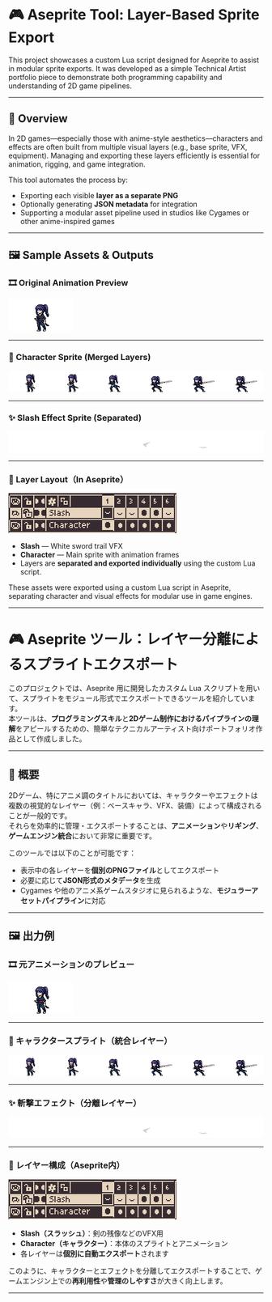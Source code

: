 # 🎮 Aseprite Tool: Layer-Based Sprite Export

This project showcases a custom Lua script designed for Aseprite to assist in modular sprite exports. It was developed as a simple Technical Artist portfolio piece to demonstrate both programming capability and understanding of 2D game pipelines.

---

## 🧩 Overview

In 2D games—especially those with anime-style aesthetics—characters and effects are often built from multiple visual layers (e.g., base sprite, VFX, equipment). Managing and exporting these layers efficiently is essential for animation, rigging, and game integration.

This tool automates the process by:
- Exporting each visible **layer as a separate PNG**
- Optionally generating **JSON metadata** for integration
- Supporting a modular asset pipeline used in studios like Cygames or other anime-inspired games

---

## 🖼️ Sample Assets & Outputs

### 🎞️ Original Animation Preview
![Basic Attack Animation](Ninja_Example/character_ninja_basicattack.gif)

---

### 🧍 Character Sprite (Merged Layers)
![Character Layer](Ninja_Example/Character.png)

---

### ✨ Slash Effect Sprite (Separated)
![Slash Layer](Ninja_Example/Slash.png)

---

### 🧱 Layer Layout（In Aseprite）
![Layer Layout](Ninja_Example/Layer_layout.png)

- **Slash** — White sword trail VFX
- **Character** — Main sprite with animation frames
- Layers are **separated and exported individually** using the custom Lua script.

These assets were exported using a custom Lua script in Aseprite, separating character and visual effects for modular use in game engines.

---

# 🎮 Aseprite ツール：レイヤー分離によるスプライトエクスポート

このプロジェクトでは、Aseprite 用に開発したカスタム Lua スクリプトを用いて、スプライトをモジュール形式でエクスポートできるツールを紹介しています。  
本ツールは、**プログラミングスキル**と**2Dゲーム制作におけるパイプラインの理解**をアピールするための、簡単なテクニカルアーティスト向けポートフォリオ作品として作成しました。

---

## 🧩 概要

2Dゲーム、特にアニメ調のタイトルにおいては、キャラクターやエフェクトは複数の視覚的なレイヤー（例：ベースキャラ、VFX、装備）によって構成されることが一般的です。  
それらを効率的に管理・エクスポートすることは、**アニメーション**や**リギング**、**ゲームエンジン統合**において非常に重要です。

このツールでは以下のことが可能です：

- 表示中の各レイヤーを**個別のPNGファイル**としてエクスポート  
- 必要に応じて**JSON形式のメタデータ**を生成  
- Cygames や他のアニメ系ゲームスタジオに見られるような、**モジュラーアセットパイプライン**に対応  

---

## 🖼️ 出力例

### 🎞️ 元アニメーションのプレビュー
![Basic Attack Animation](Ninja_Example/character_ninja_basicattack.gif)

---

### 🧍 キャラクタースプライト（統合レイヤー）
![Character Layer](Ninja_Example/Character.png)

---

### ✨ 斬撃エフェクト（分離レイヤー）
![Slash Layer](Ninja_Example/Slash.png)

---

### 🧱 レイヤー構成（Aseprite内）
![Layer Layout](Ninja_Example/Layer_layout.png)

- **Slash（スラッシュ）**：剣の残像などのVFX用  
- **Character（キャラクター）**：本体のスプライトとアニメーション  
- 各レイヤーは**個別に自動エクスポート**されます

このように、キャラクターとエフェクトを分離してエクスポートすることで、ゲームエンジン上での**再利用性**や**管理のしやすさ**が大きく向上します。

---
